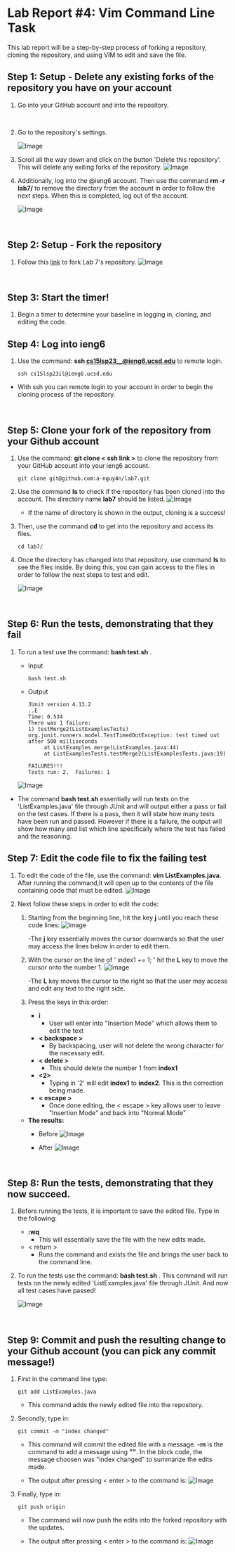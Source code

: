 # Lab Report #4: Vim Command Line Task 
This lab report will be a step-by-step process of forking a repository, cloning the repository, 
and using VIM to edit and save the file. 

## Step 1: Setup - Delete any existing forks of the repository you have on your account
  
  1) Go into your GitHub account and into the repository.
  <br>
   
   
  2) Go to the repository's settings. <br>
  
     ![Image](GitSettings.png)
  
  
  3) Scroll all the way down and click on the button 'Delete this repository'. 
     This will delete any exiting forks of the repository. 
     ![Image](DeleteRepos..png)
  
  
  4) Additionally, log into the @ieng6 account. Then use the command **rm -r lab7/** to remove the directory
     from the account in order to follow the next steps. When this is completed, log out of the account. 
    
     ![Image](RemoveLab7.png)
  
  <br>


## Step 2: Setup - Fork the repository

  1) Follow this [link](https://github.com/ucsd-cse15l-s23/lab7) to fork Lab 7's repository. 
     ![Image](Forking7.png)
<br>


## Step 3: Start the timer!

  1) Begin a timer to determine your baseline in logging in, cloning, and editing the code. <br>


## Step 4: Log into ieng6

  1) Use the command: **ssh cs15lsp23__@ieng6.ucsd.edu** to remote login. 
     
     ```
     ssh cs15lsp23il@ieng6.ucsd.edu
     ```
  
  - With ssh you can remote login to your account in order to begin the cloning process of the repository.
    

<br>


## Step 5: Clone your fork of the repository from your Github account
  1) Use the command: **git clone < ssh link >** to clone the repository from your GitHub account into your ieng6 account. 
     <br>
     
     ```
     git clone git@github.com:a-nguy4n/lab7.git
     ```
     
  2) Use the command **ls** to check if the repository has been cloned into the account. The directory name **lab7** should be listed. 
      ![Image](Lab7Check.png)
   
     - If the name of directory is shown in the output, cloning is a success!

  3) Then, use the command **cd** to get into the repository and access its files. 
     ```
     cd lab7/
     ```

  4) Once the directory has changed into that repository, use command **ls** to see the files inside. 
     By doing this, you can gain access to the files in order to follow the next steps to test and edit. 
     
      ![Image](Lab7LS.png) 
     
<br>


## Step 6: Run the tests, demonstrating that they fail
  1) To run a test use the command: **bash test.sh** . 
     - Input
       ```
       bash test.sh
       ```
     - Output 
       ```
       JUnit version 4.13.2
       ..E
       Time: 0.534
       There was 1 failure:
       1) testMerge2(ListExamplesTests)
       org.junit.runners.model.TestTimedOutException: test timed out after 500 milliseconds
            at ListExamples.merge(ListExamples.java:44)
            at ListExamplesTests.testMerge2(ListExamplesTests.java:19)

       FAILURES!!!
       Tests run: 2,  Failures: 1
       ```
       
      ![Image](FailTest.png) 

  - The command **bash test.sh** essentially will run tests on the 'ListExamples.java' file through JUnit and 
    will output either a pass or fail on the test cases. If there is a pass, then it will state how many tests have been run
    and passed. However if there is a failure, the output will show how many and list which line specifically where the test has
    failed and the reasoning. <br>


## Step 7: Edit the code file to fix the failing test
  1) To edit the code of the file, use the command: **vim ListExamples.java**. After running the command,it 
     will open up to the contents of the file containing code that must be edited. 
     ![Image](OpenContents.png) <br>
  
  
  2) Next follow these steps in order to edit the code: 
     
     1. Starting from the beginning line, hit the key **j** until you reach these code lines:
         ![Image](CodeLine.png)
         
         -The **j** key essentially moves the cursor downwards so that the user may access 
          the lines below in order to edit them. 
     
     2. With the cursor on the line of ' index1 += 1; ' hit the **L** key to move the cursor 
        onto the number 1. 
        ![Image](CursorOne.png)

         -The **L** key moves the cursor to the right so that the user may access and edit any text
          to the right side. 
    
     
     3. Press the keys in this order:
        - **i** 
          - User will enter into "Insertion Mode" which allows them to edit the text
        - **< backspace >** 
          - By backspacing, user will not delete the wrong character for the necessary edit.
        - **< delete >**
          - This should delete the number 1 from **index1**
        - **<2>**
          - Typing in '2' will edit **index1** to **index2**. This is the correction being made.
        - **< escape >**
          - Once done editing, the < escape > key allows user to leave "Insertion Mode" and back into
            "Normal Mode"
            
      - **The results:**
        - Before
          ![Image](CursorOne.png)

        - After
          ![Image](EditTwo.png)
<br>


## Step 8: Run the tests, demonstrating that they now succeed.

  1) Before running the tests, it is important to save the edited file. 
     Type in the following: 
     - **:wq** 
       - This will essentially save the file with the new edits made. 
     - < return >
       - Runs the command and exists the file and brings the user back to the command line.
     
  2) To run the tests use the command: **bash test.sh** . This command will run tests on the newly edited 'ListExamples.java' file 
     through JUnit. And now all test cases have passed!
     
     ![Image](PassTest.png)
<br>
    

## Step 9: Commit and push the resulting change to your Github account (you can pick any commit message!)

  1) First in the command line type: 
     ```
     git add ListExamples.java
     ``` 
     - This command adds the newly edited file into the repository. <br>
     
     
  2) Secondly, type in: 
     ```
     git commit -m "index changed"
     ```
     - This command will commit the edited file with a message. **-m** is the command to add a message using **""**. 
       In the block code, the message choosen was "index changed" to summarize the edits made. 
       
     - The output after pressing < enter > to the command is: 
       ![Image](Commit.png)
  
  3) Finally, type in: 
     ```
     git push origin
     ```
     - The command will now push the edits into the forked repository with the updates. 

     - The output after pressing < enter > to the command is: 
       ![Image](PushOrigin.png)











